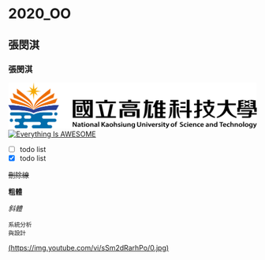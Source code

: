 # 2020_OO
## 張閔淇
### 張閔淇
![NKFUST](nkust.png "第一科大")
[![Everything Is AWESOME](https://img.youtube.com/vi/StTqXEQ2l-Y/0.jpg)](https://www.youtube.com/watch?v=StTqXEQ2l-Y "Everything Is AWESOME")
- [ ] todo list
- [x] todo list

~~刪除線~~

**粗體**

*斜體*

```
系統分析
與設計
```

[(https://img.youtube.com/vi/sSm2dRarhPo/0.jpg)](https://www.youtube.com/watch?v=sSm2dRarhPo)

